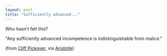 ```yaml
---
layout: post
title: "Sufficiently advanced..."
---
```




<p>Who hasn't felt this?</p>

<p>"Any sufficiently advanced incompetence is indistinguishable from malice."</p>

<p>(from <a href="<a href="http://wikidumper.blogspot.com/2007/07/greys-law.html">Cliff Pickover</a>, via <a href="http://use.perl.org/~Aristotle/journal/33727">Aristotle</a>)


